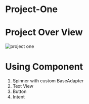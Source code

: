# Project-One
# Project Over View
![project one](https://user-images.githubusercontent.com/48696824/91664629-5ec30800-eb12-11ea-8c29-37eb8f2f5186.jpg)

# Using Component
01. Spinner with custom BaseAdapter
02. Text View
03. Button
04. Intent
